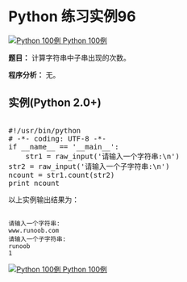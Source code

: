 Python 练习实例96
=============

 [![Python 100例](../images/up.gif)
 Python 100例](python-100-examples.html)


 **题目：** 计算字符串中子串出现的次数。

 **程序分析：** 无。

  实例(Python 2.0+)
---------------

 <pre>

#!/usr/bin/python
# -*- coding: UTF-8 -*-
if __name__ == '__main__':
    str1 = raw_input('请输入一个字符串:\n')
str2 = raw_input('请输入一个子字符串:\n')
ncount = str1.count(str2)
print ncount
</pre>

 以上实例输出结果为：


```

请输入一个字符串:
www.runoob.com
请输入一个子字符串:
runoob
1

```

 [![Python 100例](../images/up.gif)
 Python 100例](python-100-examples.html)
